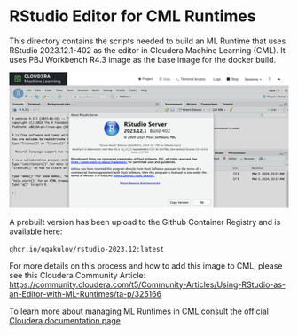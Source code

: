 # RStudio Editor for CML Runtimes

This directory contains the scripts needed to build an ML Runtime that uses RStudio 2023.12.1-402 as the editor in Cloudera Machine Learning (CML). It uses PBJ Workbench R4.3 image as the base image for the docker build. 

![RStudio 2023.12.1 running in CML](RStudio-screenshot.png)

A prebuilt version has been upload to the Github Container Registry and is available here: 

`ghcr.io/ogakulov/rstudio-2023.12:latest`

For more details on this process and how to add this image to CML, please see this Cloudera Community Article:
https://community.cloudera.com/t5/Community-Articles/Using-RStudio-as-an-Editor-with-ML-Runtimes/ta-p/325166

To learn more about managing ML Runtimes in CML consult the official [Cloudera documentation page](https://docs.cloudera.com/machine-learning/cloud/runtimes/topics/ml-runtimes-overview.html).